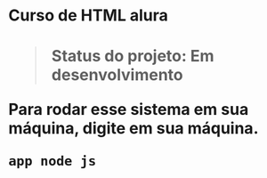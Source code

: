 <h1>Curso de HTML alura<h1>
  
> Status do projeto: Em desenvolvimento
  
  Para rodar esse sistema em sua máquina, digite em sua máquina.
  
  ```
  app node js
  
  ```
